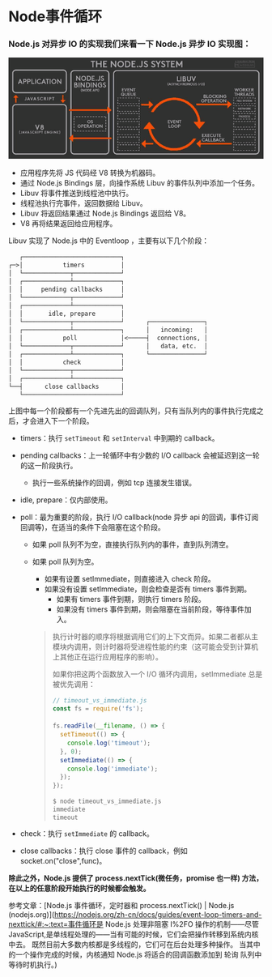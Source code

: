 # Node事件循环

### Node.js 对异步 IO 的实现我们来看一下 Node.js 异步 IO 实现图：

![异步IO](./node_async.png)

- 应用程序先将 JS 代码经 V8 转换为机器码。
- 通过 Node.js Bindings 层，向操作系统 Libuv 的事件队列中添加一个任务。
- Libuv 将事件推送到线程池中执行。
- 线程池执行完事件，返回数据给 Libuv。
- Libuv 将返回结果通过 Node.js Bindings 返回给 V8。
- V8 再将结果返回给应用程序。

Libuv 实现了 Node.js 中的 Eventloop ，主要有以下几个阶段：

   

```
   ┌───────────────────────────┐
┌─>│           timers          │
│  └─────────────┬─────────────┘
│  ┌─────────────┴─────────────┐
│  │     pending callbacks     │
│  └─────────────┬─────────────┘
│  ┌─────────────┴─────────────┐
│  │       idle, prepare       │
│  └─────────────┬─────────────┘      ┌───────────────┐
│  ┌─────────────┴─────────────┐      │   incoming:   │
│  │           poll            │<─────┤  connections, │
│  └─────────────┬─────────────┘      │   data, etc.  │
│  ┌─────────────┴─────────────┐      └───────────────┘
│  │           check           │
│  └─────────────┬─────────────┘
│  ┌─────────────┴─────────────┐
└──┤      close callbacks      │
   └───────────────────────────┘
```

上图中每一个阶段都有一个先进先出的回调队列，只有当队列内的事件执行完成之后，才会进入下一个阶段。

- timers：执行 `setTimeout` 和 `setInterval` 中到期的 callback。

- pending callbacks：上一轮循环中有少数的 I/O callback 会被延迟到这一轮的这一阶段执行。

  - 执行一些系统操作的回调，例如 tcp 连接发生错误。

- idle, prepare：仅内部使用。

- poll：最为重要的阶段，执行 I/O callback(node 异步 api 的回调，事件订阅回调等)，在适当的条件下会阻塞在这个阶段。

  - 如果 poll 队列不为空，直接执行队列内的事件，直到队列清空。

  - 如果 poll 队列为空。

    - 如果有设置 setImmediate，则直接进入 check 阶段。
    - 如果没有设置 setImmediate，则会检查是否有 timers 事件到期。
      - 如果有 timers 事件到期，则执行 timers 阶段。
      - 如果没有 timers 事件到期，则会阻塞在当前阶段，等待事件加入。

    > 执行计时器的顺序将根据调用它们的上下文而异。如果二者都从主模块内调用，则计时器将受进程性能的约束（这可能会受到计算机上其他正在运行应用程序的影响）。
    >
    > 如果你把这两个函数放入一个 I/O 循环内调用，setImmediate 总是被优先调用：
    >
    > ```js
    > // timeout_vs_immediate.js
    > const fs = require('fs');
    > 
    > fs.readFile(__filename, () => {
    >   setTimeout(() => {
    >     console.log('timeout');
    >   }, 0);
    >   setImmediate(() => {
    >     console.log('immediate');
    >   });
    > });
    > ```
    >
    > ```shell
    > $ node timeout_vs_immediate.js
    > immediate
    > timeout
    > ```

- check：执行 `setImmediate` 的 callback。

- close callbacks：执行 close 事件的 callback，例如 socket.on("close",func)。

**除此之外，Node.js 提供了 process.nextTick(微任务，promise 也一样) 方法，在以上的任意阶段开始执行的时候都会触发。**





参考文章：[Node.js 事件循环，定时器和 process.nextTick() | Node.js (nodejs.org)](https://nodejs.org/zh-cn/docs/guides/event-loop-timers-and-nexttick/#:~:text=事件循环是 Node.js 处理非阻塞 I%2FO 操作的机制——尽管 JavaScript,是单线程处理的——当有可能的时候，它们会把操作转移到系统内核中去。 既然目前大多数内核都是多线程的，它们可在后台处理多种操作。 当其中的一个操作完成的时候，内核通知 Node.js 将适合的回调函数添加到 轮询 队列中等待时机执行。)